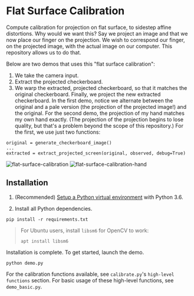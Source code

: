 # Flat Surface Calibration
Compute calibration for projection on flat surface, to sidestep affine
distortions. Why would we want this? Say we project an image and that 
we now place our finger on the projection. We wish to correspond our 
finger, on the projected image, with the actual image on our computer. 
This repository allows us to do that.

Below are two demos that uses this "flat surface calibration":
1. We take the camera input.
2. Extract the projected checkerboard.
3. We warp the extracted, projected checkerboard, so that it matches the original checkerboard.
Finally, we project the new extracted checkerboard. In the first demo, notice
we alternate between the original and a pale version (the projection 
of the projected image!) and the original. For the second demo, the
projection of my hand matches my own hand exactly. (The projection of the
projection begins to lose quality, but that's a problem beyond the
scope of this repository.) For the first, we use just two functions:

```
original = generate_checkerboard_image()
...
extracted = extract_projected_screen(original, observed, debug=True)
```

![flat-surface-calibration](https://user-images.githubusercontent.com/2068077/34454204-347dab6a-ed1b-11e7-9870-9574fd2a570f.gif)
![flat-surface-calibration-hand](https://user-images.githubusercontent.com/2068077/34454469-0b254150-ed21-11e7-9b49-49d44074d294.gif)


## Installation

1. (Recommended) [Setup a Python virtual environment](https://www.digitalocean.com/community/tutorials/common-python-tools-using-virtualenv-installing-with-pip-and-managing-packages#a-thorough-virtualenv-how-to) with Python 3.6.

2. Install all Python dependencies.

```
pip install -r requirements.txt
```

> For Ubuntu users, install `libsm6` for OpenCV to work:
> ```
> apt install libsm6
> ```

Installation is complete. To get started, launch the demo.

```
python demo.py
```

For the calibration functions available, see `calibrate.py`'s `high-level functions` section. For basic usage of these high-level functions, see `demo_basic.py`.